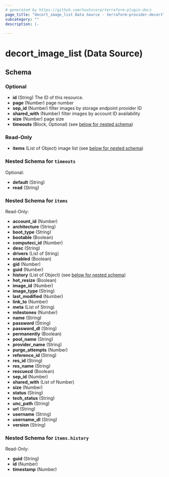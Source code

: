 ```yaml
---
# generated by https://github.com/hashicorp/terraform-plugin-docs
page_title: "decort_image_list Data Source - terraform-provider-decort"
subcategory: ""
description: |-
  
---
```


# decort_image_list (Data Source)





<!-- schema generated by tfplugindocs -->
## Schema

### Optional

- **id** (String) The ID of this resource.
- **page** (Number) page number
- **sep_id** (Number) filter images by storage endpoint provider ID
- **shared_with** (Number) filter images by account ID availability
- **size** (Number) page size
- **timeouts** (Block, Optional) (see [below for nested schema](#nestedblock--timeouts))

### Read-Only

- **items** (List of Object) image list (see [below for nested schema](#nestedatt--items))

<a id="nestedblock--timeouts"></a>
### Nested Schema for `timeouts`

Optional:

- **default** (String)
- **read** (String)


<a id="nestedatt--items"></a>
### Nested Schema for `items`

Read-Only:

- **account_id** (Number)
- **architecture** (String)
- **boot_type** (String)
- **bootable** (Boolean)
- **computeci_id** (Number)
- **desc** (String)
- **drivers** (List of String)
- **enabled** (Boolean)
- **gid** (Number)
- **guid** (Number)
- **history** (List of Object) (see [below for nested schema](#nestedobjatt--items--history))
- **hot_resize** (Boolean)
- **image_id** (Number)
- **image_type** (String)
- **last_modified** (Number)
- **link_to** (Number)
- **meta** (List of String)
- **milestones** (Number)
- **name** (String)
- **password** (String)
- **password_dl** (String)
- **permanently** (Boolean)
- **pool_name** (String)
- **provider_name** (String)
- **purge_attempts** (Number)
- **reference_id** (String)
- **res_id** (String)
- **res_name** (String)
- **rescuecd** (Boolean)
- **sep_id** (Number)
- **shared_with** (List of Number)
- **size** (Number)
- **status** (String)
- **tech_status** (String)
- **unc_path** (String)
- **url** (String)
- **username** (String)
- **username_dl** (String)
- **version** (String)

<a id="nestedobjatt--items--history"></a>
### Nested Schema for `items.history`

Read-Only:

- **guid** (String)
- **id** (Number)
- **timestamp** (Number)


